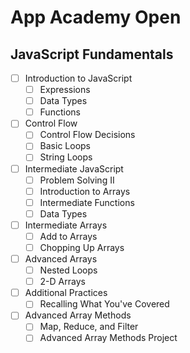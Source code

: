 # App Academy Open

## JavaScript Fundamentals

- [ ] Introduction to JavaScript
  - [ ] Expressions
  - [ ] Data Types
  - [ ] Functions

- [ ] Control Flow
  - [ ] Control Flow Decisions
  - [ ] Basic Loops
  - [ ] String Loops

- [ ] Intermediate JavaScript
  - [ ] Problem Solving II
  - [ ] Introduction to Arrays
  - [ ] Intermediate Functions
  - [ ] Data Types

- [ ] Intermediate Arrays
  - [ ] Add to Arrays
  - [ ] Chopping Up Arrays

- [ ] Advanced Arrays
  - [ ] Nested Loops
  - [ ] 2-D Arrays

- [ ] Additional Practices
  - [ ] Recalling What You've Covered

- [ ] Advanced Array Methods
  - [ ] Map, Reduce, and Filter
  - [ ] Advanced Array Methods Project
